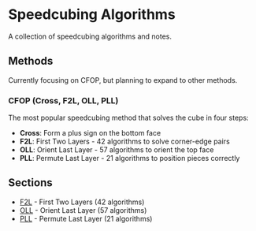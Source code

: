# Speedcubing Algorithms

A collection of speedcubing algorithms and notes.

## Methods

Currently focusing on CFOP, but planning to expand to other methods.

### CFOP (Cross, F2L, OLL, PLL)

The most popular speedcubing method that solves the cube in four steps:

- **Cross**: Form a plus sign on the bottom face
- **F2L**: First Two Layers - 42 algorithms to solve corner-edge pairs
- **OLL**: Orient Last Layer - 57 algorithms to orient the top face
- **PLL**: Permute Last Layer - 21 algorithms to position pieces correctly

## Sections

- [F2L](f2l.md) - First Two Layers (42 algorithms)
- [OLL](oll.md) - Orient Last Layer (57 algorithms)
- [PLL](pll.md) - Permute Last Layer (21 algorithms)

